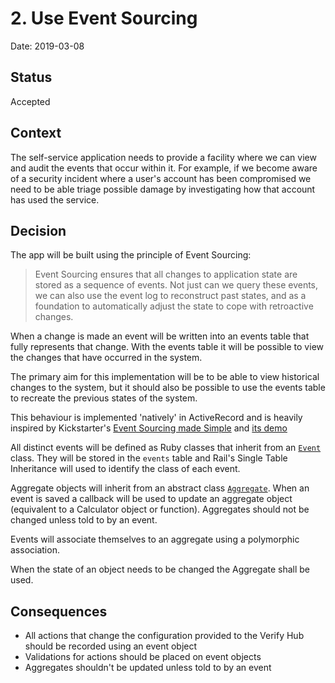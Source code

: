 # 2. Use Event Sourcing

Date: 2019-03-08

## Status

Accepted

## Context

The self-service application needs to provide a facility where we can view and
audit the events that occur within it. For example, if we become aware of
a security incident where a user's account has been compromised we need to be
able triage possible damage by investigating how that account has used the
service. 

## Decision

The app will be built using the principle of Event Sourcing:

>Event Sourcing ensures that all changes to application state are stored as a sequence of events. Not just can we query these events, we can also use the event log to reconstruct past states, and as a foundation to automatically adjust the state to cope with retroactive changes.

When a change is made an event will be written into an events
table that fully represents that change. With the events table it will be
possible to view the changes that have occurred in the system.

The primary aim for this implementation will be to be able to view historical
changes to the system, but it should also be possible to use the events table to
recreate the previous states of the system.

This behaviour is implemented 'natively' in ActiveRecord and is heavily inspired
by Kickstarter's [Event Sourcing made Simple](https://kickstarter.engineering/event-sourcing-made-simple-4a2625113224)
and [its demo](https://github.com/kickstarter/event-sourcing-rails-todo-app-demo/)

All distinct events will be defined as Ruby classes that inherit from an [`Event`](app/models/event.rb) class. 
They will be stored in the `events` table and Rail's Single Table Inheritance will used to identify the class of each event.

Aggregate objects will inherit from an abstract class [`Aggregate`](app/models/aggregate.rb).
When an event is saved a callback will be used to update an aggregate object
(equivalent to a Calculator object or function).
Aggregates should not be changed unless told to by an event.

Events will associate themselves to an aggregate using a polymorphic association.

When the state of an object needs to be changed the Aggregate shall be used.

## Consequences

- All actions that change the configuration provided to the Verify Hub should be
    recorded using an event object
- Validations for actions should be placed on event objects
- Aggregates shouldn't be updated unless told to by an event
